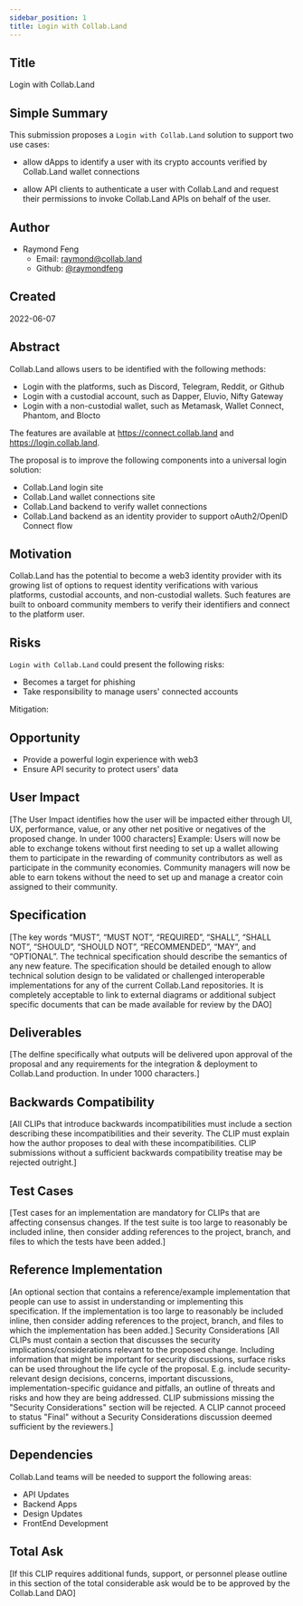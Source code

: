 ```yaml
---
sidebar_position: 1
title: Login with Collab.Land
---
```


## Title

Login with Collab.Land

## Simple Summary

This submission proposes a `Login with Collab.Land` solution to support two
use cases:

- allow dApps to identify a user with its crypto accounts verified by Collab.Land
  wallet connections

- allow API clients to authenticate a user with Collab.Land and request their permissions
  to invoke Collab.Land APIs on behalf of the user.

## Author

- Raymond Feng
  - Email: raymond@collab.land
  - Github: [@raymondfeng](https://github.com/raymondfeng)

## Created

2022-06-07

## Abstract

Collab.Land allows users to be identified with the following methods:

- Login with the platforms, such as Discord, Telegram, Reddit, or Github
- Login with a custodial account, such as Dapper, Eluvio, Nifty Gateway
- Login with a non-custodial wallet, such as Metamask, Wallet Connect, Phantom,
  and Blocto

The features are available at https://connect.collab.land and https://login.collab.land.

The proposal is to improve the following components into a universal login
solution:

- Collab.Land login site
- Collab.Land wallet connections site
- Collab.Land backend to verify wallet connections
- Collab.Land backend as an identity provider to support oAuth2/OpenID Connect flow

## Motivation

Collab.Land has the potential to become a web3 identity provider with its growing
list of options to request identity verifications with various platforms, custodial accounts,
and non-custodial wallets. Such features are built to onboard community members
to verify their identifiers and connect to the platform user.

## Risks

`Login with Collab.Land` could present the following risks:

- Becomes a target for phishing
- Take responsibility to manage users' connected accounts

Mitigation:

## Opportunity

- Provide a powerful login experience with web3
- Ensure API security to protect users' data

## User Impact

[The User Impact identifies how the user will be impacted either through UI, UX, performance, value, or any other net positive or negatives of the proposed change. In under 1000 characters]
Example:
Users will now be able to exchange tokens without first needing to set up a wallet allowing them to participate in the rewarding of community contributors as well as participate in the community economies. Community managers will now be able to earn tokens without the need to set up and manage a creator coin assigned to their community.

## Specification

[The key words “MUST”, “MUST NOT”, “REQUIRED”, “SHALL”, “SHALL NOT”, “SHOULD”, “SHOULD NOT”, “RECOMMENDED”, “MAY”, and “OPTIONAL”. The technical specification should describe the semantics of any new feature. The specification should be detailed enough to allow technical solution design to be validated or challenged interoperable implementations for any of the current Collab.Land repositories. It is completely acceptable to link to external diagrams or additional subject specific documents that can be made available for review by the DAO]

## Deliverables

[The delfine specifically what outputs will be delivered upon approval of the proposal and any requirements for the integration & deployment to Collab.Land production. In under 1000 characters.]

## Backwards Compatibility

[All CLIPs that introduce backwards incompatibilities must include a section describing these incompatibilities and their severity. The CLIP must explain how the author proposes to deal with these incompatibilities. CLIP submissions without a sufficient backwards compatibility treatise may be rejected outright.]

## Test Cases

[Test cases for an implementation are mandatory for CLIPs that are affecting consensus changes. If the test suite is too large to reasonably be included inline, then consider adding references to the project, branch, and files to which the tests have been added.]

## Reference Implementation

[An optional section that contains a reference/example implementation that people can use to assist in understanding or implementing this specification. If the implementation is too large to reasonably be included inline, then consider adding references to the project, branch, and files to which the implementation has been added.]
Security Considerations
[All CLIPs must contain a section that discusses the security implications/considerations relevant to the proposed change. Including information that might be important for security discussions, surface risks can be used throughout the life cycle of the proposal. E.g. include security-relevant design decisions, concerns, important discussions, implementation-specific guidance and pitfalls, an outline of threats and risks and how they are being addressed. CLIP submissions missing the "Security Considerations" section will be rejected. A CLIP cannot proceed to status "Final" without a Security Considerations discussion deemed sufficient by the reviewers.]

## Dependencies

Collab.Land teams will be needed to support the following areas:

- API Updates
- Backend Apps
- Design Updates
- FrontEnd Development

## Total Ask

[If this CLIP requires additional funds, support, or personnel please outline in this section of the total considerable ask would be to be approved by the Collab.Land DAO]
